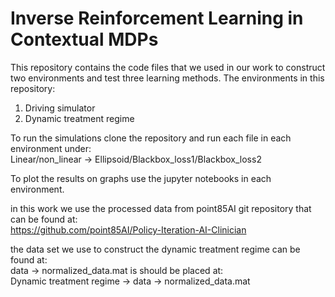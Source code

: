 # Inverse Reinforcement Learning in Contextual MDPs

This repository contains the code files that we used in our work to construct two environments and test three learning methods.
The environments in this repository:
1. Driving simulator
2. Dynamic treatment regime

To run the simulations clone the repository and run each file in each environment under:  
Linear/non_linear -> Ellipsoid/Blackbox_loss1/Blackbox_loss2

To plot the results on graphs use the jupyter notebooks in each environment.
 
in this work we use the processed data from point85AI git repository that can be found at:  
https://github.com/point85AI/Policy-Iteration-AI-Clinician

the data set we use to construct the dynamic treatment regime can be found at:  
data -> normalized_data.mat
is should be placed at:  
Dynamic treatment regime -> data -> normalized_data.mat

